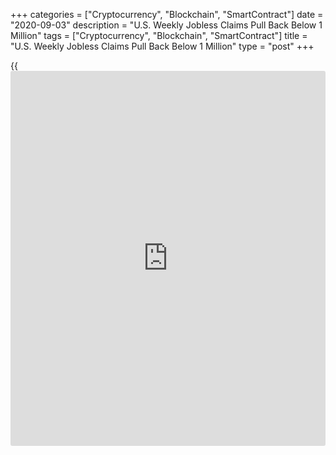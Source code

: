+++
categories = ["Cryptocurrency", "Blockchain", "SmartContract"]
date = "2020-09-03"
description = "U.S. Weekly Jobless Claims Pull Back Below 1 Million"
tags = ["Cryptocurrency", "Blockchain", "SmartContract"]
title = "U.S. Weekly Jobless Claims Pull Back Below 1 Million"
type = "post"
+++

{{<iframe id="large-banner" src="https://www.bounty.group/#slide=19.0" width="100%" height="600" scrolling="no" style="border: 0px solid rgb(216, 221, 230); border-radius: 3px;">}}

A report released by the Labor Department on Thursday showed first-time
claims for U.S. unemployment benefits tumbled by more than expected in
the week ended August 29th.

The Labor Department said initial jobless claims declined to 881,000, a
decrease of 130,000 from the previous week's revised level of 1.011
million.

Economists had expected jobless claims to drop to 950,000 from the 1.006
million originally reported for the previous week.

However, Nancy Vanden Houten, Lead U.S. Economist at Oxford Economics,
noted the decrease in jobless claims was largely due to a shift by the
Labor Department to a new seasonal adjustment process.

"Total [not seasonally adjusted] claims, including claims for [Pandemic
Unemployment Assistance] benefits were 1.59 million, up from 1.43
million last week," Vanden Houten said.

She added, "The data show that layoffs remain widespread and the
recovery in the labor market is occurring at a frustratingly slow pace."

The Labor Department said the less volatile four-week moving average
fell to 991,750, a decrease of 77,500 from the previous week's revised
average of 1,069,250.

Continuing claims, a reading on the number of people receiving ongoing
unemployment assistance, also plunged by 1.238 million to 13.254 million
in the week ended August 22nd.

"Despite the large drop, continuing claims are more than twice the peak
of the Great Recession," Vanden Houten said.

The four-week moving average of continuing claims slumped to 14,496,250,
a decrease of 709,000 from the previous week's revised average of
15,205,250.

On Friday, the Labor Department is scheduled to release its more closely
watched monthly employment report for August, with employment expected
to surge up by 1.4 million jobs.

For comments and feedback [contact](https://www.playgroundfx.com/contact/): editorial@rtt[news](https://www.letsplayfx.com/blog/forex-news-website/).com

[Economic News][1]

 **What parts of the world are seeing the best (and worst) economic
performances lately? Click[here][2] to check out our [Econ Scorecard][2]
and find out! See up-to-the-moment [ranking](https://www.playgroundfx.com/blog/crypto-exchange-ranking/)s for the best and worst
performers in [GDP][3], [unemployment rate][4], [inflation][5] and much
more.**

   1. www.rtt[news](https://www.letsplayfx.com/blog/forex-news-website/).com/Content/EconomicNews.aspx
   2. www.rtt[news](https://www.letsplayfx.com/blog/forex-news-website/).com/economic-scorecard/world-rank/unemployment-rate/highest-performance.aspx
   3. www.rtt[news](https://www.letsplayfx.com/blog/forex-news-website/).com/economic-scorecard/world-rank/GDP/highest-performance.aspx
   4. www.rtt[news](https://www.letsplayfx.com/blog/forex-news-website/).com/economic-scorecard/world-rank/unemployment-rate/lowest-performance.aspx
   5. www.rtt[news](https://www.letsplayfx.com/blog/forex-news-website/).com/economic-scorecard/world-rank/CPI/highest-performance.aspx